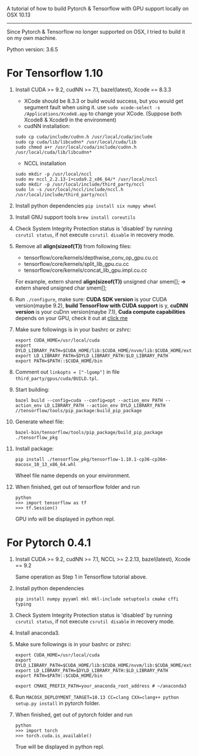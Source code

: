 A tutorial of how to build Pytorch & Tensorflow with GPU support locally on OSX 10.13

---

Since Pytorch & Tensorflow no longer supported on OSX, I tried to build it on my own machine.

Python version: 3.6.5

# For Tensorflow 1.10
1. Install CUDA >= 9.2, cudNN >= 7.1, bazel(latest), Xcode == 8.3.3
   - XCode should be 8.3.3 or build would success, but you would get segument fault when using it.
     use ```sudo xcode-select -s /Applications/Xcode8.app``` to change your XCode. (Suppose both Xcode8 & Xcode9 in the environment)
   - cudNN installation:
   ```
   sudo cp cuda/include/cudnn.h /usr/local/cuda/include
   sudo cp cuda/lib/libcudnn* /usr/local/cuda/lib
   sudo chmod a+r /usr/local/cuda/include/cudnn.h /usr/local/cuda/lib/libcudnn*
   ```
   - NCCL installation
   ```
   sudo mkdir -p /usr/local/nccl
   sudo mv nccl_2.2.13-1+cuda9.2_x86_64/* /usr/local/nccl
   sudo mkdir -p /usr/local/include/third_party/nccl
   sudo ln -s /usr/local/nccl/include/nccl.h /usr/local/include/third_party/nccl
   ```
2. Install python dependencies ```pip install six numpy wheel```
3. Install GNU support tools ```brew install coreutils```
4. Check System Integrity Protection status is 'disabled' by running ```csrutil status```, if not execute ```csrutil disable``` in recovery mode.
5. Remove all **__align(sizeof(T))__** from following files:
   - tensorflow/core/kernels/depthwise_conv_op_gpu.cu.cc
   - tensorflow/core/kernels/split_lib_gpu.cu.cc
   - tensorflow/core/kernels/concat_lib_gpu.impl.cu.cc

   For example, extern shared __align(sizeof(T))__ unsigned char smem[]; => extern shared unsigned char smem[];
6. Run ```./configure```, make sure:
   **CUDA SDK version** is your CUDA version(maybe 9.2), **build TensorFlow with CUDA support** is y, **cuDNN version** is your cuDnn version(maybe 7.1), **Cuda compute capabilities** depends on your GPU, check it out at [click me](https://developer.nvidia.com/cuda-gpus)
7. Make sure followings is in your bashrc or zshrc:
   ```
   export CUDA_HOME=/usr/local/cuda
   export DYLD_LIBRARY_PATH=$CUDA_HOME/lib:$CUDA_HOME/nvvm/lib:$CUDA_HOME/extras/CUPTI/lib:/usr/local/nccl/lib${DYLD_LIBRARY_PATH:+:${DYLD_LIBRARY_PATH}}
   export LD_LIBRARY_PATH=$DYLD_LIBRARY_PATH:$LD_LIBRARY_PATH
   export PATH=$PATH::$CUDA_HOME/bin
   ```
8. Comment out ```linkopts = ["-lgomp"]``` in file ```third_party/gpus/cuda/BUILD.tpl```.
9. Start building: 
    
    ```bazel build --config=cuda --config=opt --action_env PATH --action_env LD_LIBRARY_PATH --action_env DYLD_LIBRARY_PATH //tensorflow/tools/pip_package:build_pip_package```
10. Generate wheel file: 
    
    ```bazel-bin/tensorflow/tools/pip_package/build_pip_package ./tensorflow_pkg```
11. Install package: 
    
    ```pip install ./tensorflow_pkg/tensorflow-1.10.1-cp36-cp36m-macosx_10_13_x86_64.whl```
    
    Wheel file name depends on your environment. 
12. When finished, get out of tensorflow folder and run
    ```
    python
    >>> import tensorflow as tf
    >>> tf.Session() 
    ```
    GPU info will be displayed in python repl.
    
# For Pytorch 0.4.1
1. Install CUDA >= 9.2, cudNN >= 7.1, NCCL >= 2.2.13, bazel(latest), Xcode == 9.2
   
   Same operation as Step 1 in Tensorflow tutorial above.
2. Install python dependencies 
    
    ```pip install numpy pyyaml mkl mkl-include setuptools cmake cffi typing```
3. Check System Integrity Protection status is 'disabled' by running ```csrutil status```, if not execute ```csrutil disable``` in recovery mode.
4. Install anaconda3.
5. Make sure followings is in your bashrc or zshrc:
    ```
    export CUDA_HOME=/usr/local/cuda
    export DYLD_LIBRARY_PATH=$CUDA_HOME/lib:$CUDA_HOME/nvvm/lib:$CUDA_HOME/extras/CUPTI/lib:/usr/local/nccl/lib${DYLD_LIBRARY_PATH:+:${DYLD_LIBRARY_PATH}}
    export LD_LIBRARY_PATH=$DYLD_LIBRARY_PATH:$LD_LIBRARY_PATH
    export PATH=$PATH::$CUDA_HOME/bin
    ```
    ```
    export CMAKE_PREFIX_PATH=your_anaconda_root_address # ~/anaconda3
    ```
6. Run ```MACOSX_DEPLOYMENT_TARGET=10.13 CC=clang CXX=clang++ python setup.py install``` in pytorch folder.
7. When finished, get out of pytorch folder and run
   ```
   python
   >>> import torch
   >>> torch.cuda.is_available()
   ```
   True will be displayed in python repl.
